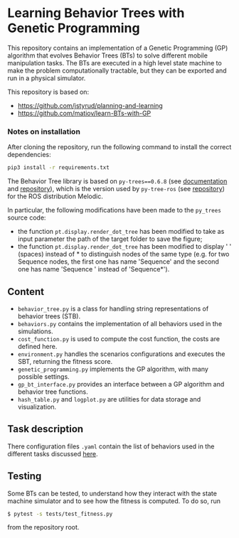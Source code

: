 # Learning Behavior Trees with Genetic Programming

This repository contains an implementation of a Genetic Programming (GP) algorithm 
that evolves Behavior Trees (BTs) to solve different mobile manipulation tasks. The 
BTs are executed in a high level state machine to make the problem computationally 
tractable, but they can be exported and run in a physical simulator.

This repository is based on:
* https://github.com/jstyrud/planning-and-learning
* https://github.com/matiov/learn-BTs-with-GP

### Notes on installation

After cloning the repository, run the following command to install the correct dependencies:

```bash
pip3 install -r requirements.txt
```

The Behavior Tree library is based on `py-trees==0.6.8` (see 
[documentation](https://py-trees.readthedocs.io/en/devel/) and 
[repository](https://github.com/splintered-reality/py_trees/tree/release/0.6.x)), which is 
the version used by `py-tree-ros` (see 
[repository](https://github.com/splintered-reality/py_trees_ros)) for the ROS distribution 
Melodic. 

In particular, the following modifications have been made to the `py_trees` source code:
* the function `pt.display.render_dot_tree` has been modified to take as input parameter 
  the path of the target folder to save the figure;
* the function `pt.display.render_dot_tree` has been modified to display ' ' (spaces) 
  instead of * to distinguish nodes of the same type (e.g. for two Sequence nodes, the 
  first one has name 'Sequence' and the second one has name 'Sequence ' instead of 
  'Sequence*').

## Content
* `behavior_tree.py` is a class for handling string representations of behavior trees (STB).
* `behaviors.py` contains the implementation of all behaviors used in the simulations.
* `cost_function.py` is used to compute the cost function, the costs are defined here.
* `environment.py` handles the scenarios configurations and executes the SBT, returning the fitness score.
* `genetic_programming.py` implements the GP algorithm, with many possible settings.
* `gp_bt_interface.py` provides an interface between a GP algorithm and behavior tree functions.
* `hash_table.py` and `logplot.py` are utilities for data storage and visualization.

## Task description
There configuration files `.yaml` contain the list of behaviors used in the different tasks 
discussed [here](https://arxiv.org/abs/2011.03252). 

## Testing
Some BTs can be tested, to understand how they interact with the state machine simulator and to see how the fitness is computed.
To do so, run
```bash
$ pytest -s tests/test_fitness.py
```
from the repository root.
